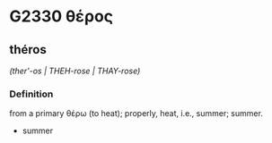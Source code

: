 # G2330 θέρος

## théros

_(ther'-os | THEH-rose | THAY-rose)_

### Definition

from a primary θέρω (to heat); properly, heat, i.e., summer; summer.

- summer

